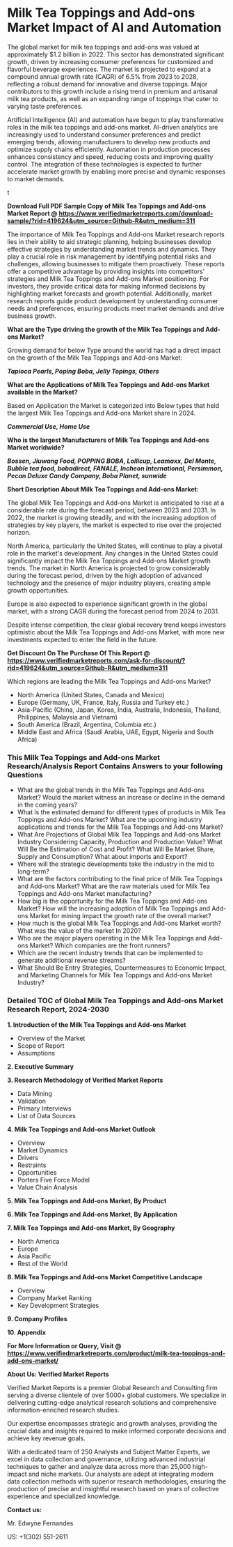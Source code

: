 <meta name="title" content="Global Milk Tea Toppings and Add-ons Market Impact of AI and Automation"><meta name="description" content="The global market for milk tea toppings and add-ons was valued at approximately $1.2 billion in 2022. This sector has demonstrated significant growth, driven by increa"><meta name="title" content="Milk Tea Toppings and Add-ons Market Size, Share, Scope, Trends, Growth, Opportunities, Analysis, Forecast"><h1>Milk Tea Toppings and Add-ons Market Impact of AI and Automation</h1><p>The global market for milk tea toppings and add-ons was valued at approximately $1.2 billion in 2022. This sector has demonstrated significant growth, driven by increasing consumer preferences for customized and flavorful beverage experiences. The market is projected to expand at a compound annual growth rate (CAGR) of 6.5% from 2023 to 2028, reflecting a robust demand for innovative and diverse toppings. Major contributors to this growth include a rising trend in premium and artisanal milk tea products, as well as an expanding range of toppings that cater to varying taste preferences.</p><p>Artificial Intelligence (AI) and automation have begun to play transformative roles in the milk tea toppings and add-ons market. AI-driven analytics are increasingly used to understand consumer preferences and predict emerging trends, allowing manufacturers to develop new products and optimize supply chains efficiently. Automation in production processes enhances consistency and speed, reducing costs and improving quality control. The integration of these technologies is expected to further accelerate market growth by enabling more precise and dynamic responses to market demands.</p>t</p><p id="" class=""><strong>Download Full PDF Sample Copy of Milk Tea Toppings and Add-ons Market Report @ <a href="https://www.verifiedmarketreports.com/download-sample/?rid=419624&utm_source=Github-R&utm_medium=311" target="_blank">https://www.verifiedmarketreports.com/download-sample/?rid=419624&utm_source=Github-R&utm_medium=311</a></strong></p><p>The importance of&nbsp;Milk Tea Toppings and Add-ons Market research reports lies in their ability to aid strategic planning, helping businesses develop effective strategies by understanding market trends and dynamics. They play a crucial role in risk management by identifying potential risks and challenges, allowing businesses to mitigate them proactively. These reports offer a competitive advantage by providing insights into competitors' strategies and Milk Tea Toppings and Add-ons Market positioning. For investors, they provide critical data for making informed decisions by highlighting market forecasts and growth potential. Additionally, market research reports guide product development by understanding consumer needs and preferences, ensuring products meet market demands and drive business growth.</p><p><strong>What are the&nbsp;Type driving the growth of the Milk Tea Toppings and Add-ons Market?</strong></p><p id="" class="">Growing demand for below Type around the world has had a direct impact on the growth of the Milk Tea Toppings and Add-ons Market:</p><em><strong>Tapioca Pearls, Poping Boba, Jelly Topings, Others</strong></em></p><strong>What are the&nbsp;Applications&nbsp;of Milk Tea Toppings and Add-ons Market available in the Market?</strong></p><p id="" class="">Based on Application the Market is categorized into Below types that held the largest Milk Tea Toppings and Add-ons Market share In 2024.</p><em><strong>Commercial Use, Home Use</strong></em></p><strong>Who is the largest Manufacturers of Milk Tea Toppings and Add-ons Market worldwide?</strong></p><p><em><strong>Bossen, Jiuwang Food, POPPING BOBA, Lollicup, Leamaxx, Del Monte, Bubble tea food, bobadirect, FANALE, Incheon International, Persimmon, Pecan Deluxe Candy Company, Boba Planet, sunwide</strong></em></p><p id="" class=""><strong>Short Description About Milk Tea Toppings and Add-ons Market:</strong></p><p>The global Milk Tea Toppings and Add-ons Market is anticipated to rise at a considerable rate during the forecast period, between 2023 and 2031. In 2022, the market is growing steadily, and with the increasing adoption of strategies by key players, the market is expected to rise over the projected horizon.</p><p>North America, particularly the United States, will continue to play a pivotal role in the market's development. Any changes in the United States could significantly impact the Milk Tea Toppings and Add-ons Market growth trends. The market in North America is projected to grow considerably during the forecast period, driven by the high adoption of advanced technology and the presence of major industry players, creating ample growth opportunities.</p><p>Europe is also expected to experience significant growth in the global market, with a strong CAGR during the forecast period from 2024 to 2031.</p><p>Despite intense competition, the clear global recovery trend keeps investors optimistic about the Milk Tea Toppings and Add-ons Market, with more new investments expected to enter the field in the future.</p><p id="" class=""><strong>Get Discount On The Purchase Of This Report @ <a href="https://www.verifiedmarketreports.com/ask-for-discount/?rid=419624&utm_source=Github-R&utm_medium=311" target="_blank">https://www.verifiedmarketreports.com/ask-for-discount/?rid=419624&utm_source=Github-R&utm_medium=311</a></strong></p>Which regions are leading the Milk Tea Toppings and Add-ons Market?</p><ul><li>North America (United States, Canada and Mexico)</li><li>Europe (Germany, UK, France, Italy, Russia and Turkey etc.)</li><li>Asia-Pacific (China, Japan, Korea, India, Australia, Indonesia, Thailand, Philippines, Malaysia and Vietnam)</li><li>South America (Brazil, Argentina, Columbia etc.)</li><li>Middle East and Africa (Saudi Arabia, UAE, Egypt, Nigeria and South Africa)</li></ul><h3 id="" class="">This Milk Tea Toppings and Add-ons Market Research/Analysis Report Contains Answers to your following Questions</h3><ul><li>What are the global trends in the Milk Tea Toppings and Add-ons Market? Would the market witness an increase or decline in the demand in the coming years?</li><li>What is the estimated demand for different types of products in Milk Tea Toppings and Add-ons Market? What are the upcoming industry applications and trends for the Milk Tea Toppings and Add-ons Market?</li><li>What Are Projections of Global Milk Tea Toppings and Add-ons Market Industry Considering Capacity, Production and Production Value? What Will Be the Estimation of Cost and Profit? What Will Be Market Share, Supply and Consumption? What about imports and Export?</li><li>Where will the strategic developments take the industry in the mid to long-term?</li><li>What are the factors contributing to the final price of Milk Tea Toppings and Add-ons Market? What are the raw materials used for Milk Tea Toppings and Add-ons Market manufacturing?</li><li>How big is the opportunity for the Milk Tea Toppings and Add-ons Market? How will the increasing adoption of Milk Tea Toppings and Add-ons Market for mining impact the growth rate of the overall market?</li><li>How much is the global Milk Tea Toppings and Add-ons Market worth? What was the value of the market In 2020?</li><li>Who are the major players operating in the Milk Tea Toppings and Add-ons Market? Which companies are the front runners?</li><li>Which are the recent industry trends that can be implemented to generate additional revenue streams?</li><li>What Should Be Entry Strategies, Countermeasures to Economic Impact, and Marketing Channels for Milk Tea Toppings and Add-ons Market Industry?</li></ul><h3 id="" class="">Detailed TOC of Global Milk Tea Toppings and Add-ons Market Research Report, 2024-2030</h3><p id="" class=""><strong>1. Introduction of the Milk Tea Toppings and Add-ons Market</strong></p><ul><li>Overview of the Market</li><li>Scope of Report</li><li>Assumptions</li></ul><p id="" class=""><strong>2. Executive Summary</strong></p><p id="" class=""><strong>3. Research Methodology of Verified Market Reports</strong></p><ul><li>Data Mining</li><li>Validation</li><li>Primary Interviews</li><li>List of Data Sources</li></ul><p id="" class=""><strong>4. Milk Tea Toppings and Add-ons Market Outlook</strong></p><ul><li>Overview</li><li>Market Dynamics</li><li>Drivers</li><li>Restraints</li><li>Opportunities</li><li>Porters Five Force Model</li><li>Value Chain Analysis</li></ul><p id="" class=""><strong>5. Milk Tea Toppings and Add-ons Market, By Product</strong></p><p id="" class=""><strong>6. Milk Tea Toppings and Add-ons Market, By Application</strong></p><p id="" class=""><strong>7. Milk Tea Toppings and Add-ons Market, By Geography</strong></p><ul><li>North America</li><li>Europe</li><li>Asia Pacific</li><li>Rest of the World</li></ul><p id="" class=""><strong>8. Milk Tea Toppings and Add-ons Market Competitive Landscape</strong></p><ul><li>Overview</li><li>Company Market Ranking</li><li>Key Development Strategies</li></ul><p id="" class=""><strong>9. Company Profiles</strong></p><p id="" class=""><strong>10. Appendix</strong></p><p id="" class=""><strong>For More Information or Query, Visit @ <a href="https://www.verifiedmarketreports.com/product/milk-tea-toppings-and-add-ons-market/" target="_blank">https://www.verifiedmarketreports.com/product/milk-tea-toppings-and-add-ons-market/</a></strong></p><p id="" class=""><strong>About Us: Verified Market Reports</strong></p><p id="" class="">Verified Market Reports is a premier Global Research and Consulting firm serving a diverse clientele of over 5000+ global customers. We specialize in delivering cutting-edge analytical research solutions and comprehensive information-enriched research studies.</p><p id="" class="">Our expertise encompasses strategic and growth analyses, providing the crucial data and insights required to make informed corporate decisions and achieve key revenue goals.</p><p id="" class="">With a dedicated team of 250 Analysts and Subject Matter Experts, we excel in data collection and governance, utilizing advanced industrial techniques to gather and analyze data across more than 25,000 high-impact and niche markets. Our analysts are adept at integrating modern data collection methods with superior research methodologies, ensuring the production of precise and insightful research based on years of collective experience and specialized knowledge.</p><p id="" class=""><strong>Contact us:</strong></p><p id="" class="">Mr. Edwyne Fernandes</p><p id="" class="">US: +1(302) 551-2611</p>